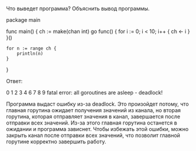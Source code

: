 Что выведет программа? Объяснить вывод программы.

package main
 
func main() {
    ch := make(chan int)
    go func() {
        for i := 0; i < 10; i++ {
            ch <- i
        }
    }()
 
    for n := range ch {
        println(n)
    }
}

Ответ:

0
1
2
3
4
6
7
8
9
fatal error: all goroutines are asleep - deadlock!

Программа выдаст ошибку из-за deadlock. Это произойдет потому, что главная горутина ожидает получения значений из канала,
но вторая горутина, которая отправляет значения в канал, завершается после отправки всех значений.
Из-за этого главная горутина останется в ожидании и программа зависнет. 
Чтобы избежать этой ошибки, можно закрыть канал после отправки всех значений, что позволит главной горутине корректно завершить работу.

